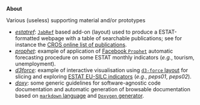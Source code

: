 
**About**

Various (useless) supporting material and/or prototypes

* [_estatref_](estatref/README): [`JabRef`](http://www.jabref.org) based add-on (layout) used to produce a ESTAT-formatted webpage with a table of searchable publications; see for instance the [CROS online list of publications](https://ec.europa.eu/eurostat/cros/content/publications-basis-eurostat-microdata_en).
* [_prophet_](prophet/README): example of application of [Facebook `Prophet`](https://facebookincubator.github.io/prophet/) automatic forecasting procedure on some ESTAT monthly indicators (_e.g._, tourism, unemployment).
* [_d3force_](d3force/README): example of interactive visualisation using [`d3-force` layout](https://github.com/d3/d3/wiki/Gallery) for slicing and exploring [ESTAT EU-SILC indicators](http://ec.europa.eu/eurostat/web/income-and-living-conditions/data/database) (_e.g._, _peps01_, _peps02_).
* [_doxy_](doxy/README): some generic guidelines for software-agnostic code documentation and automatic generation of browsable documentation based on [`markdown` language](https://en.support.wordpress.com/markdown-quick-reference/) and [`Doxygen` generator](http://www.doxygen.org).
